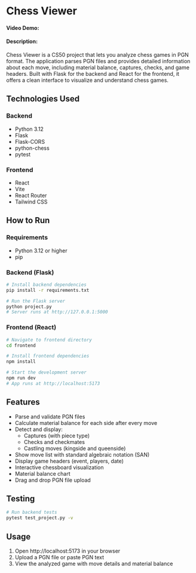 # Chess Viewer

#### Video Demo: <URL HERE>

#### Description:

Chess Viewer is a CS50 project that lets you analyze chess games in PGN format. The application parses PGN files and provides detailed information about each move, including material balance, captures, checks, and game headers. Built with Flask for the backend and React for the frontend, it offers a clean interface to visualize and understand chess games.

## Technologies Used

### Backend
- Python 3.12
- Flask
- Flask-CORS
- python-chess
- pytest

### Frontend
- React
- Vite
- React Router
- Tailwind CSS

## How to Run

### Requirements
- Python 3.12 or higher
- pip

### Backend (Flask)
```bash
# Install backend dependencies
pip install -r requirements.txt

# Run the Flask server
python project.py
# Server runs at http://127.0.0.1:5000
```

### Frontend (React)
```bash
# Navigate to frontend directory
cd frontend

# Install frontend dependencies
npm install

# Start the development server
npm run dev
# App runs at http://localhost:5173
```

## Features
- Parse and validate PGN files
- Calculate material balance for each side after every move
- Detect and display:
  - Captures (with piece type)
  - Checks and checkmates
  - Castling moves (kingside and queenside)
- Show move list with standard algebraic notation (SAN)
- Display game headers (event, players, date)
- Interactive chessboard visualization
- Material balance chart
- Drag and drop PGN file upload

## Testing
```bash
# Run backend tests
pytest test_project.py -v
```

## Usage
1. Open http://localhost:5173 in your browser
2. Upload a PGN file or paste PGN text
3. View the analyzed game with move details and material balance
